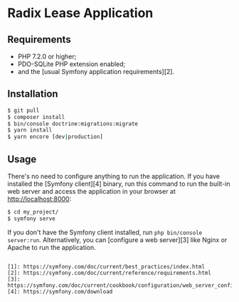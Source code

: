 Radix Lease Application
========================

Requirements
------------

  * PHP 7.2.0 or higher;
  * PDO-SQLite PHP extension enabled;
  * and the [usual Symfony application requirements][2].

Installation
------------

```bash
$ git pull
$ composer install
$ bin/console doctrine:migrations:migrate
$ yarn install
$ yarn encore [dev|production]
```

Usage
-----

There's no need to configure anything to run the application. If you have
installed the [Symfony client][4] binary, run this command to run the built-in
web server and access the application in your browser at <http://localhost:8000>:

```bash
$ cd my_project/
$ symfony serve
```

If you don't have the Symfony client installed, run `php bin/console server:run`.
Alternatively, you can [configure a web server][3] like Nginx or Apache to run
the application.
```

[1]: https://symfony.com/doc/current/best_practices/index.html
[2]: https://symfony.com/doc/current/reference/requirements.html
[3]: https://symfony.com/doc/current/cookbook/configuration/web_server_configuration.html
[4]: https://symfony.com/download
